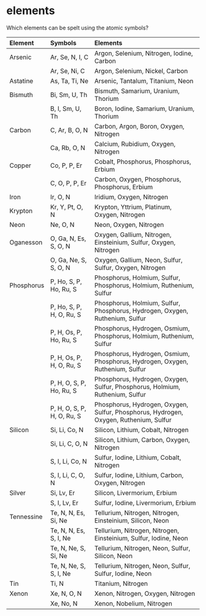 # elements
Which elements can be spelt using the atomic symbols?

|Element   |Symbols                   |Elements                                                                             |
|:---------|:-------------------------|:------------------------------------------------------------------------------------|
|Arsenic   |Ar, Se, N, I, C           |Argon, Selenium, Nitrogen, Iodine, Carbon                                            |
|          |Ar, Se, Ni, C             |Argon, Selenium, Nickel, Carbon                                                      |
|Astatine  |As, Ta, Ti, Ne            |Arsenic, Tantalum, Titanium, Neon                                                    |
|Bismuth   |Bi, Sm, U, Th             |Bismuth, Samarium, Uranium, Thorium                                                  |
|          |B, I, Sm, U, Th           |Boron, Iodine, Samarium, Uranium, Thorium                                            |
|Carbon    |C, Ar, B, O, N            |Carbon, Argon, Boron, Oxygen, Nitrogen                                               |
|          |Ca, Rb, O, N              |Calcium, Rubidium, Oxygen, Nitrogen                                                  |
|Copper    |Co, P, P, Er              |Cobalt, Phosphorus, Phosphorus, Erbium                                               |
|          |C, O, P, P, Er            |Carbon, Oxygen, Phosphorus, Phosphorus, Erbium                                       |
|Iron      |Ir, O, N                  |Iridium, Oxygen, Nitrogen                                                            |
|Krypton   |Kr, Y, Pt, O, N           |Krypton, Yttrium, Platinum, Oxygen, Nitrogen                                         |
|Neon      |Ne, O, N                  |Neon, Oxygen, Nitrogen                                                               |
|Oganesson |O, Ga, N, Es, S, O, N     |Oxygen, Gallium, Nitrogen, Einsteinium, Sulfur, Oxygen, Nitrogen                     |
|          |O, Ga, Ne, S, S, O, N     |Oxygen, Gallium, Neon, Sulfur, Sulfur, Oxygen, Nitrogen                              |
|Phosphorus|P, Ho, S, P, Ho, Ru, S    |Phosphorus, Holmium, Sulfur, Phosphorus, Holmium, Ruthenium, Sulfur                  |
|          |P, Ho, S, P, H, O, Ru, S  |Phosphorus, Holmium, Sulfur, Phosphorus, Hydrogen, Oxygen, Ruthenium, Sulfur         |
|          |P, H, Os, P, Ho, Ru, S    |Phosphorus, Hydrogen, Osmium, Phosphorus, Holmium, Ruthenium, Sulfur                 |
|          |P, H, Os, P, H, O, Ru, S  |Phosphorus, Hydrogen, Osmium, Phosphorus, Hydrogen, Oxygen, Ruthenium, Sulfur        |
|          |P, H, O, S, P, Ho, Ru, S  |Phosphorus, Hydrogen, Oxygen, Sulfur, Phosphorus, Holmium, Ruthenium, Sulfur         |
|          |P, H, O, S, P, H, O, Ru, S|Phosphorus, Hydrogen, Oxygen, Sulfur, Phosphorus, Hydrogen, Oxygen, Ruthenium, Sulfur|
|Silicon   |Si, Li, Co, N             |Silicon, Lithium, Cobalt, Nitrogen                                                   |
|          |Si, Li, C, O, N           |Silicon, Lithium, Carbon, Oxygen, Nitrogen                                           |
|          |S, I, Li, Co, N           |Sulfur, Iodine, Lithium, Cobalt, Nitrogen                                            |
|          |S, I, Li, C, O, N         |Sulfur, Iodine, Lithium, Carbon, Oxygen, Nitrogen                                    |
|Silver    |Si, Lv, Er                |Silicon, Livermorium, Erbium                                                         |
|          |S, I, Lv, Er              |Sulfur, Iodine, Livermorium, Erbium                                                  |
|Tennessine|Te, N, N, Es, Si, Ne      |Tellurium, Nitrogen, Nitrogen, Einsteinium, Silicon, Neon                            |
|          |Te, N, N, Es, S, I, Ne    |Tellurium, Nitrogen, Nitrogen, Einsteinium, Sulfur, Iodine, Neon                     |
|          |Te, N, Ne, S, Si, Ne      |Tellurium, Nitrogen, Neon, Sulfur, Silicon, Neon                                     |
|          |Te, N, Ne, S, S, I, Ne    |Tellurium, Nitrogen, Neon, Sulfur, Sulfur, Iodine, Neon                              |
|Tin       |Ti, N                     |Titanium, Nitrogen                                                                   |
|Xenon     |Xe, N, O, N               |Xenon, Nitrogen, Oxygen, Nitrogen                                                    |
|          |Xe, No, N                 |Xenon, Nobelium, Nitrogen                                                            |